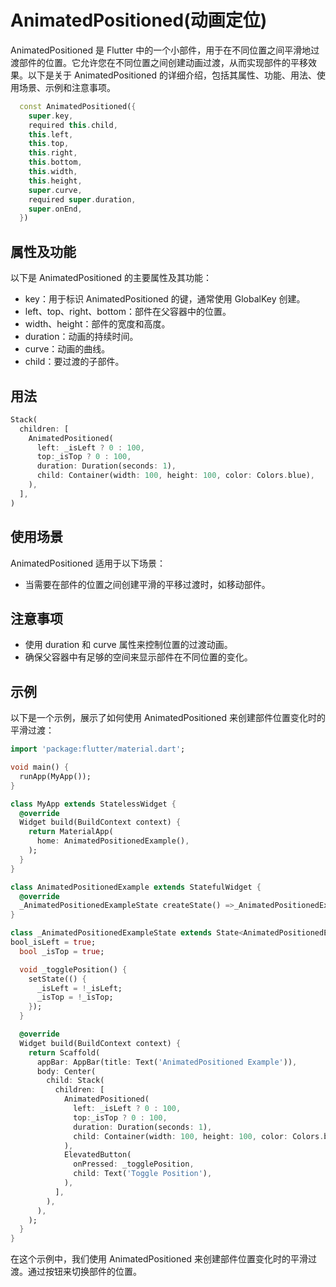 # AnimatedPositioned(动画定位)

AnimatedPositioned 是 Flutter 中的一个小部件，用于在不同位置之间平滑地过渡部件的位置。它允许您在不同位置之间创建动画过渡，从而实现部件的平移效果。以下是关于 AnimatedPositioned 的详细介绍，包括其属性、功能、用法、使用场景、示例和注意事项。

```dart
  const AnimatedPositioned({
    super.key,
    required this.child,
    this.left,
    this.top,
    this.right,
    this.bottom,
    this.width,
    this.height,
    super.curve,
    required super.duration,
    super.onEnd,
  }) 
```

## 属性及功能

以下是 AnimatedPositioned 的主要属性及其功能：

- key：用于标识 AnimatedPositioned 的键，通常使用 GlobalKey 创建。
- left、top、right、bottom：部件在父容器中的位置。
- width、height：部件的宽度和高度。
- duration：动画的持续时间。
- curve：动画的曲线。
- child：要过渡的子部件。

## 用法

```dart
Stack(
  children: [
    AnimatedPositioned(
      left: _isLeft ? 0 : 100,
      top:_isTop ? 0 : 100,
      duration: Duration(seconds: 1),
      child: Container(width: 100, height: 100, color: Colors.blue),
    ),
  ],
)
```

## 使用场景

AnimatedPositioned 适用于以下场景：

- 当需要在部件的位置之间创建平滑的平移过渡时，如移动部件。

## 注意事项

- 使用 duration 和 curve 属性来控制位置的过渡动画。
- 确保父容器中有足够的空间来显示部件在不同位置的变化。

## 示例

以下是一个示例，展示了如何使用 AnimatedPositioned 来创建部件位置变化时的平滑过渡：

```dart
import 'package:flutter/material.dart';

void main() {
  runApp(MyApp());
}

class MyApp extends StatelessWidget {
  @override
  Widget build(BuildContext context) {
    return MaterialApp(
      home: AnimatedPositionedExample(),
    );
  }
}

class AnimatedPositionedExample extends StatefulWidget {
  @override
  _AnimatedPositionedExampleState createState() =>_AnimatedPositionedExampleState();
}

class _AnimatedPositionedExampleState extends State<AnimatedPositionedExample> {
bool_isLeft = true;
  bool _isTop = true;

  void _togglePosition() {
    setState(() {
      _isLeft = !_isLeft;
      _isTop = !_isTop;
    });
  }

  @override
  Widget build(BuildContext context) {
    return Scaffold(
      appBar: AppBar(title: Text('AnimatedPositioned Example')),
      body: Center(
        child: Stack(
          children: [
            AnimatedPositioned(
              left: _isLeft ? 0 : 100,
              top:_isTop ? 0 : 100,
              duration: Duration(seconds: 1),
              child: Container(width: 100, height: 100, color: Colors.blue),
            ),
            ElevatedButton(
              onPressed: _togglePosition,
              child: Text('Toggle Position'),
            ),
          ],
        ),
      ),
    );
  }
}
```

在这个示例中，我们使用 AnimatedPositioned 来创建部件位置变化时的平滑过渡。通过按钮来切换部件的位置。
